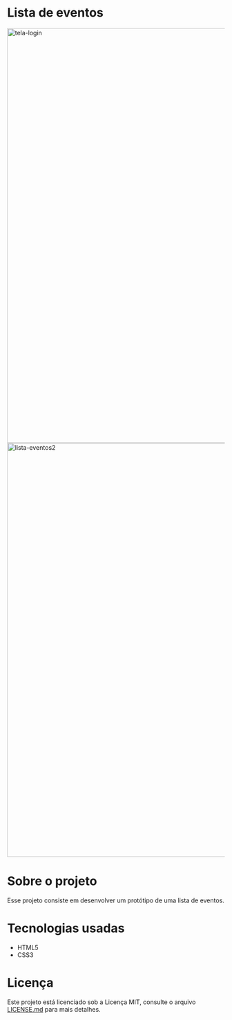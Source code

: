 # Lista de eventos
 
<img width="959" alt="tela-login" src="https://user-images.githubusercontent.com/80436010/199853804-fccddac3-a64b-4dd3-ba19-f690c0cf0532.PNG">
<img width="957" alt="lista-eventos2" src="https://user-images.githubusercontent.com/80436010/199853075-68698ef7-6c11-4df9-8ca8-a0740a014301.PNG">

# Sobre o projeto
Esse projeto consiste em desenvolver um protótipo de uma lista de eventos.

# Tecnologias usadas
- HTML5
- CSS3

# Licença
Este projeto está licenciado sob a Licença MIT, consulte o arquivo [LICENSE.md](https://github.com/marcelladuraes/lista-eventos/blob/main/README.md) para mais detalhes.
